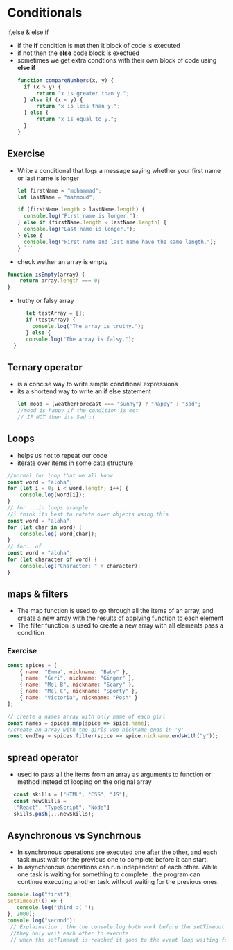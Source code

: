 # Conditionals 
if,else & else if 
- if the **if** condition is met then it block of code is executed
- if not then the **else** code block is exectued
- sometimes we get extra condtions with their own block of code using **else if**
  ```javascript
  function compareNumbers(x, y) {
    if (x > y) {
        return "x is greater than y.";
    } else if (x < y) {
        return "x is less than y.";
    } else {
        return "x is equal to y.";
    }
  }
   ```
## Exercise
- Write a conditional that logs a message saying whether your first name or last name is longer
  ```javascript
  let firstName = "mohammad";
  let lastName = "mahmoud";

  if (firstName.length > lastName.length) {
    console.log("First name is longer.");
  } else if (firstName.length < lastName.length) {
    console.log("Last name is longer.");
  } else {
    console.log("First name and last name have the same length.");
  } ```
- check wether an array is empty
```javascript
function isEmpty(array) {
    return array.length === 0;
}
```
- truthy or falsy array
``` javascript
      let testArray = [];
      if (testArray) {
        console.log("The array is truthy.");
      } else {
      console.log("The array is falsy.");
  }
  ```
## Ternary operator 
- is a concise way to write simple conditional expressions
- its a shortend way to write an if else statement
  ```javascript
  let mood = (weatherForecast === "sunny") ? "happy" : "sad";
  //mood is happy if the condition is met 
  // IF NOT then its Sad :(
  ```
## Loops 
- helps us not to repeat our code
- iterate over items in some data structure
```javascript
//normal for loop that we all know 
const word = "aloha";
for (let i = 0; i < word.length; i++) {
    console.log(word[i]);
}
// for ...in loops example
//i think its best to rotate over objects using this 
const word = "aloha";
for (let char in word) {
    console.log( word[char]);
}
// for...of
const word = "aloha";
for (let character of word) {
    console.log("Character: " + character);
}
```

## maps & filters
- The map function is used to go through all the items of an array, and create a new array with the results of applying function to each element 
- The filter function is used to create a new array with all elements pass a condition
### Exercise 
```javascript
const spices = [
    { name: "Emma", nickname: "Baby" },
    { name: "Geri", nickname: "Ginger" },
    { name: "Mel B", nickname: "Scary" },
    { name: "Mel C", nickname: "Sporty" },
    { name: "Victoria", nickname: "Posh" }
];

// create a names array with only name of each girl 
const names = spices.map(spice => spice.name);
//create an array with the girls who nickname ends in 'y'
const endIny = spices.filter(spice => spice.nickname.endsWith("y"));
```
## spread operator 
- used to pass all the items from an array as arguments to function or method instead of looping on the original array
```javascript
  const skills = ["HTML", "CSS", "JS"];
  const newSkills =
  ["React", "TypeScript", "Node"]
  skills.push(...newSkills);
 ```
 ## Asynchronous vs Synchrnous
 - In synchronous operations are executed one after the other, and each task must wait for the previous one to complete before it can start.
 - In asynchronous operations can run independent of each other. While one task is waiting for something to complete , the program can continue executing another task without waiting for the previous ones.
 ```javascript
console.log("first");
setTimeout(() => {
    console.log("third :( ");
}, 2000);
console.log("second");
  // Explaination : the the console.log both work before the setTimeout function becuase they are synchronus 
  //they only wait each other to execute 
  // when the setTimeout is reached it goes to the event loop waiting for its time to be executed(its an asynchronous) 
```

